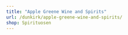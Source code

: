 ```yaml
---
title: "Apple Greene Wine and Spirits"
url: /dunkirk/apple-greene-wine-and-spirits/
shop: Spirituosen
---
```

